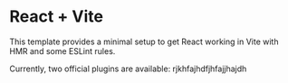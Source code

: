 # React + Vite

This template provides a minimal setup to get React working in Vite with HMR and some ESLint rules.

Currently, two official plugins are available:
rjkhfajhdfjhfajjhajdh
